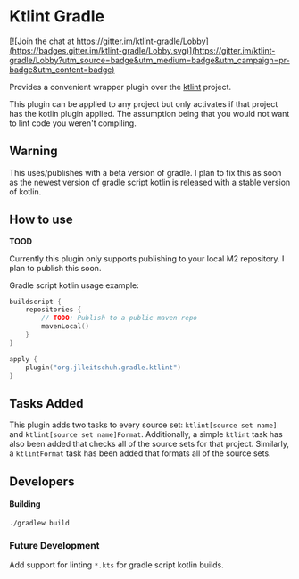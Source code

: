 # Ktlint Gradle

[![Join the chat at https://gitter.im/ktlint-gradle/Lobby](https://badges.gitter.im/ktlint-gradle/Lobby.svg)](https://gitter.im/ktlint-gradle/Lobby?utm_source=badge&utm_medium=badge&utm_campaign=pr-badge&utm_content=badge)

Provides a convenient wrapper plugin over the [ktlint](https://github.com/shyiko/ktlint) project.

This plugin can be applied to any project but only activates if that project has the kotlin plugin applied.
The assumption being that you would not want to lint code you weren't compiling.

## Warning

This uses/publishes with a beta version of gradle. I plan to fix this as soon as the newest version of gradle script kotlin
is released with a stable version of kotlin.


## How to use

**TOOD**

Currently this plugin only supports publishing to your local M2 repository. I plan to publish this soon.


Gradle script kotlin usage example:
```kotlin
buildscript {
    repositories {
        // TODO: Publish to a public maven repo
        mavenLocal()
    }
}

apply {
    plugin("org.jlleitschuh.gradle.ktlint")
}
```

## Tasks Added

This plugin adds two tasks to every source set: `ktlint[source set name]` and `ktlint[source set name]Format`.
Additionally, a simple `ktlint` task has also been added that checks all of the source sets for that project.
Similarly, a `ktlintFormat` task has been added that formats all of the source sets.


## Developers

#### Building

`./gradlew build`

### Future Development

Add support for linting `*.kts` for gradle script kotlin builds.
